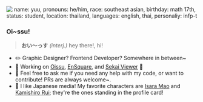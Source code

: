 
<p align="center">
<img alt="name: yuu, pronouns: he/him, race: southeast asian, birthday: math 17th, status: student, location: thailand, languages: english, thai, personaliy: infp-t" src="https://yuukun.dev/home/yuu_dc.png">
</p>


### Oi~ssu!
> **おい〜っす** *(interj.)* hey there!, hi!

- ✏️ Graphic Designer? Frontend Developer? Somewhere in between~
- 🔭 Working on [Oissu](https://github.com/enstars/oissu), [EnSquare](https://github.com/enstars/ensemble-square/tree/development), and [Sekai Viewer](https://github.com/sekai-world) :eyes:
- 💬 Feel free to ask me if you need any help with my code, or want to contribute! PRs are always welcome~.
- 🌃 I like Japanese media! My favorite characters are [Isara Mao](https://ensemble-stars.fandom.com/wiki/Mao_Isara) and [Kamishiro Rui](https://projectsekai.miraheze.org/wiki/Kamishiro_Rui); they're the ones standing in the profile card!
